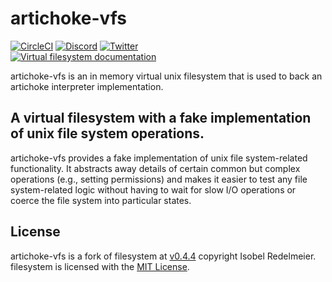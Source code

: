 # artichoke-vfs

[![CircleCI](https://circleci.com/gh/artichoke/artichoke.svg?style=svg)](https://circleci.com/gh/artichoke/artichoke)
[![Discord](https://img.shields.io/discord/607683947496734760)](https://discord.gg/QCe2tp2)
[![Twitter](https://img.shields.io/twitter/follow/artichokeruby?label=Follow&style=social)](https://twitter.com/artichokeruby)
<br>
[![Virtual filesystem documentation](https://img.shields.io/badge/docs-artichoke--vfs-blue.svg)](https://artichoke.github.io/artichoke/artichoke_vfs/)

artichoke-vfs is an in memory virtual unix filesystem that is used to back an
artichoke interpreter implementation.

## A virtual filesystem with a fake implementation of unix file system operations.

artichoke-vfs provides a fake implementation of unix file system-related
functionality. It abstracts away details of certain common but complex
operations (e.g., setting permissions) and makes it easier to test any file
system-related logic without having to wait for slow I/O operations or coerce
the file system into particular states.

## License

artichoke-vfs is a fork of filesystem at
[v0.4.4](https://github.com/iredelmeier/filesystem-rs/tree/v0.4.4) copyright
Isobel Redelmeier. filesystem is licensed with the
[MIT License](https://github.com/iredelmeier/filesystem-rs/blob/v0.4.4/LICENSE).
